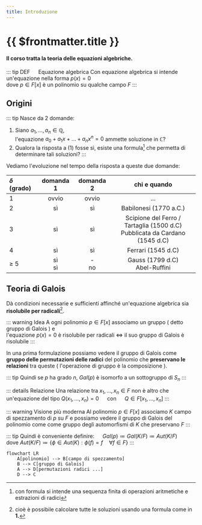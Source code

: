 ```yaml
---
title: Introduzione
---
```


# {{ $frontmatter.title }} 

#### Il corso tratta la teoria delle equazioni algebriche.

::: tip DEF &emsp; Equazione algebrica
Con equazione algebrica si intende un'equazione nella forma $p(x) = 0$\
dove $p \in F[x]$ è un polinomio su qualche campo $F$
:::

## Origini
::: tip Nasce da 2 domande:
1. Siano $a_1, \dots , a_n \in \mathbb{Q}$,\
l'equazione $a_0 + a_1x + \dots + a_nx^n = 0$ ammette soluzione in $\mathbb{C}$?
2. Qualora la risposta a (1) fosse sì, esiste una formula[^1] che permetta di determinare tali soluzioni? 
:::

Vediamo l'evoluzione nel tempo della risposta a queste due domande:

| $\delta$ (grado) | domanda 1  | domanda 2 |                                  chi e quando                                   |
| :--------------- | :--------: | :-------: | :-----------------------------------------------------------------------------: |
| 1                |   ovvio    |   ovvio   |                                       ...                                       |
| 2                |     sì     |    sì     |                             Babilonesi (1770 a.C.)                              |
| 3                |     sì     |    sì     | Scipione del Ferro / Tartaglia (1500 d.C) <br> Pubblicata da Cardano (1545 d.C) |
| 4                |     sì     |    sì     |                               Ferrari (1545 d.C)                                |
| $\geq$ 5         | sì <br> sì | - <br> no |                       Gauss (1799 d.C) <br> Abel-Ruffini                        |

## Teoria di Galois

Dà condizioni necessarie e sufficienti affinché un'equazione algebrica sia **risolubile per radicali**[^2].

::: warning Idea
A ogni polinomio $p \in F[x]$ associamo un gruppo ( detto gruppo di Galois ) e\
l'equazione $p(x) = 0$ è risolubile per radicali $\iff$ il suo gruppo di Galois è risolubile
:::

In una prima formulazione possiamo vedere il gruppo di Galois come **gruppo delle permutazioni delle radici** del polinomio che **preservano le relazioni** tra queste ( l'operazione di gruppo è la composizione ).

::: tip <t></t> 
Quindi se $p$ ha grado $n$, $Gal(p)$ è isomorfo a un sottogruppo di $S_n$
:::

::: details Relazione 
Una relazione tra $x_1, \dots , x_n \in F$ non è altro che un'equazione del tipo $Q(x_1, \dots , x_n) = 0$ &emsp; con &emsp; $Q \in F[x_1, \dots , x_n]$ 
:::

::: warning Visione più moderna
Al polinomio $p \in F[x]$ associamo $K$ campo di spezzamento di $p$ su $F$ e possiamo vedere il gruppo di Galois del polinomio come come gruppo degli automorfismi di $K$ che preservano $F$
:::

::: tip <t></t>
Quindi è conveniente definire: &emsp; $Gal(p) \coloneqq Gal(K/F) \coloneqq Aut(K/F)$\
dove $Aut(K/F) \coloneqq \{\phi \in Aut(K) : \phi(f) = f \quad \forall f \in F\}$
:::

```mermaid
flowchart LR
    A[polinomio] --> B[campo di spezzamento]
    B --> C[gruppo di Galois]
    A --> D[permutazioni radici ...]
    D --> C
```

[^1]: con formula si intende una sequenza finita di operazioni aritmetiche e estrazioni di radici
[^2]: cioè è possibile calcolare tutte le soluzioni usando una formula come in **1.**

